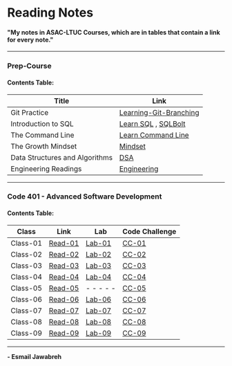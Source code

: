 # Reading Notes
#### "My notes in ASAC-LTUC Courses, which are in tables that contain a link for every note."

---

### Prep-Course
#### Contents Table:

| Title               | Link                                                                                                    |
| ----------------    | ----------------------------------------------------                                                    |
| Git Practice        | [Learning-Git-Branching](https://github.com/Esmail-Jawabreh/Learning-Git-Branching#42-juggling-commits) |
| Introduction to SQL | [Learn SQL](./PrepCourse/Sql.MD) , [SQLBolt](https://github.com/Esmail-Jawabreh/SQL-Bolt)               |
| The Command Line    | [Learn Command Line](./PrepCourse/Terminal.MD)                                                          |
| The Growth Mindset  | [Mindset](./PrepCourse/Mindset.md)                                                                      |
| Data Structures and Algorithms | [DSA](./PrepCourse/DSA.MD)                                                                   |
| Engineering Readings | [Engineering](./PrepCourse/Engineering.MD)                                                             |

---

### Code 401 - Advanced Software Development
#### Contents Table:

|   Class                |     Link                                  | Lab                                                               | Code Challenge | 
| ----------------       | ------------------                        | -----                                                             | -----          |
|       Class-01         | [Read-01](./ReadClasses/Read-Class-01.md) | [Lab-01](https://github.com/Esmail-Jawabreh/snakes-cafe)          | [CC-01](https://github.com/Esmail-Jawabreh/data-structures-and-algorithms/tree/main/CC/reverseArray)      |
|       Class-02         | [Read-02](./ReadClasses/Read-Class-02.md) | [Lab-02](https://github.com/Esmail-Jawabreh/math-series)          | [CC-02](https://github.com/Esmail-Jawabreh/data-structures-and-algorithms/tree/main/CC/arrayInsertShift)  |
|       Class-03         | [Read-03](./ReadClasses/Read-Class-03.md) | [Lab-03](https://github.com/Esmail-Jawabreh/madlib-cli)           | [CC-03](https://github.com/Esmail-Jawabreh/data-structures-and-algorithms/tree/main/CC/arrayBinarySearch) |
|       Class-04         | [Read-04](./ReadClasses/Read-Class-04.md) | [Lab-04](https://github.com/Esmail-Jawabreh/pythonic-garage-band) | [CC-04](https://github.com/Esmail-Jawabreh/data-structures-and-algorithms/tree/main/CC/Mock_Interviews)   |
|       Class-05         | [Read-05](./ReadClasses/Read-Class-05.md) | - - - - -                                                         | [CC-05](https://github.com/Esmail-Jawabreh/data-structures-and-algorithms/tree/main/CC/linkedLists)       |
|       Class-06         | [Read-06](./ReadClasses/Read-Class-06.md) | [Lab-06](https://github.com/Esmail-Jawabreh/ten-thousand)         | [CC-06](https://github.com/Esmail-Jawabreh/data-structures-and-algorithms/tree/main/CC/linkedLists)       |
|       Class-07         | [Read-07](./ReadClasses/Read-Class-07.md) | [Lab-07](https://github.com/Esmail-Jawabreh/ten-thousand)         | [CC-07](https://github.com/Esmail-Jawabreh/data-structures-and-algorithms/tree/main/CC/linkedLists)       |
|       Class-08         | [Read-08](./ReadClasses/Read-Class-08.md) | [Lab-08](https://github.com/Esmail-Jawabreh/ten-thousand)         | [CC-08](https://github.com/Esmail-Jawabreh/data-structures-and-algorithms/tree/main/CC/linkedLists)       |
|       Class-09         | [Read-09](./ReadClasses/Read-Class-09.md) | [Lab-09]() | [CC-09]() |

--- 

**- Esmail Jawabreh**